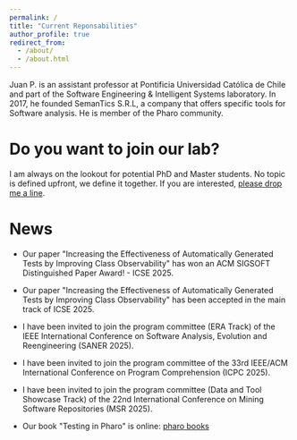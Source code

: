 ```yaml
---
permalink: /
title: "Current Reponsabilities"
author_profile: true
redirect_from: 
  - /about/
  - /about.html
---
```

Juan P. is an assistant professor at Pontificia Universidad Católica de Chile and part of the Software Engineering & Intelligent Systems laboratory. In 2017, he founded SemanTics S.R.L, a company that offers specific tools for Software analysis. He is member of the Pharo community.

Do you want to join our lab?
======
I am always on the lookout for potential PhD and Master students. No topic is defined upfront, we define it together. If you are interested, <a href="https://jpsandoval.github.io/cv/">please drop me a line</a>.


News
======
- Our paper "Increasing the Effectiveness of Automatically Generated Tests by Improving Class Observability" has won an ACM SIGSOFT Distinguished Paper Award! - ICSE 2025.
- Our paper "Increasing the Effectiveness of Automatically Generated Tests by Improving Class Observability" has been accepted in the main track of ICSE 2025.
- I have been invited to join the program committee (ERA Track) of the IEEE International Conference on Software Analysis, Evolution and Reengineering (SANER 2025).
- I have been invited to join the program committee of the 33rd IEEE/ACM International Conference on Program Comprehension (ICPC 2025).
- I have been invited to join the program committee (Data and Tool Showcase Track) of the 22nd International Conference on Mining Software Repositories (MSR 2025).

- Our book "Testing in Pharo" is online: [pharo books](https://pharo.org/news/2024-02-12-Book-Testing.html)
